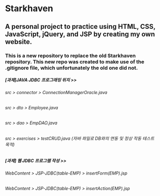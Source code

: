 # Starkhaven

## A personal project to practice using HTML, CSS, JavaScript, jQuery, and JSP by creating my own website.

### This is a new repository to replace the old Starkhaven repository. This new repo was created to make use of the .gitignore file, which unfortunately the old one did not.




##### [과제]JAVA JDBC 프로그래밍 위치 >>
######           src > connector > ConnectionManagerOracle.java
######           src > dto > Employee.java
######           src > dao > EmpDAO.java
######           src > exercises > testCRUD.java (자바 파일로 DB와의 연동 및 정상 작동 테스트 목적)

##### [과제] 웹 JDBC 프로그램 작성 >>
######           WebContent > JSP-JDBC(table-EMP) > insertForm(EMP).jsp
######           WebContent > JSP-JDBC(table-EMP) > insertAction(EMP).jsp